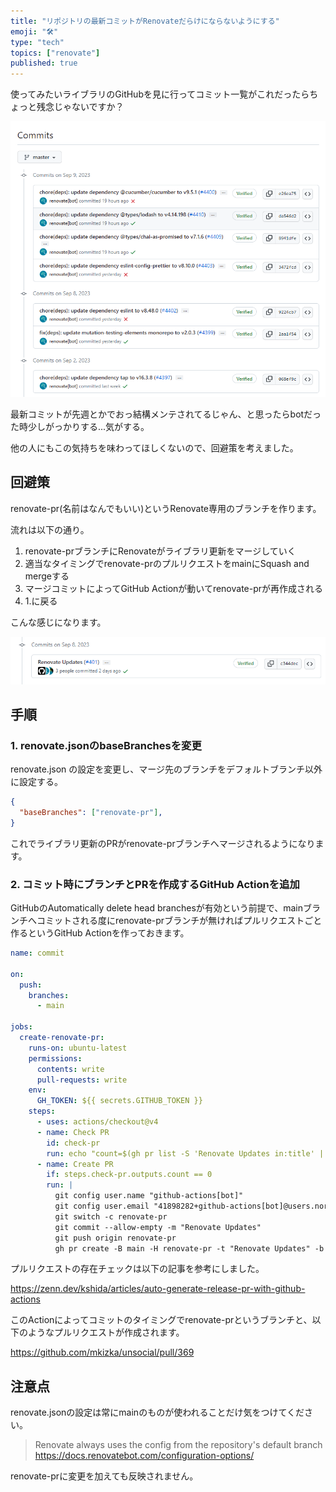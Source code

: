 ```yaml
---
title: "リポジトリの最新コミットがRenovateだらけにならないようにする"
emoji: "🛠️"
type: "tech"
topics: ["renovate"]
published: true
---
```


使ってみたいライブラリのGitHubを見に行ってコミット一覧がこれだったらちょっと残念じゃないですか？

![大量のRenovateのコミット](/images/7e98a3a9ed8916/commits.png)

最新コミットが先週とかでおっ結構メンテされてるじゃん、と思ったらbotだった時少しがっかりする...気がする。

他の人にもこの気持ちを味わってほしくないので、回避策を考えました。

## 回避策

renovate-pr(名前はなんでもいい)というRenovate専用のブランチを作ります。

流れは以下の通り。

1. renovate-prブランチにRenovateがライブラリ更新をマージしていく
2. 適当なタイミングでrenovate-prのプルリクエストをmainにSquash and mergeする
3. マージコミットによってGitHub Actionが動いてrenovate-prが再作成される
4. 1.に戻る

こんな感じになります。

![マージされてRenovate Updatesという1コミットになっている](/images/7e98a3a9ed8916/merged.png)

## 手順
### 1. renovate.jsonのbaseBranchesを変更

renovate.json の設定を変更し、マージ先のブランチをデフォルトブランチ以外に設定する。

```json
{
  "baseBranches": ["renovate-pr"],
}
```

これでライブラリ更新のPRがrenovate-prブランチへマージされるようになります。

### 2. コミット時にブランチとPRを作成するGitHub Actionを追加

GitHubのAutomatically delete head branchesが有効という前提で、mainブランチへコミットされる度にrenovate-prブランチが無ければプルリクエストごと作るというGitHub Actionを作っておきます。

```yml
name: commit

on:
  push:
    branches:
      - main

jobs:
  create-renovate-pr:
    runs-on: ubuntu-latest
    permissions:
      contents: write
      pull-requests: write
    env:
      GH_TOKEN: ${{ secrets.GITHUB_TOKEN }}
    steps:
      - uses: actions/checkout@v4
      - name: Check PR
        id: check-pr
        run: echo "count=$(gh pr list -S 'Renovate Updates in:title' | wc -l)" >> "$GITHUB_OUTPUT"
      - name: Create PR
        if: steps.check-pr.outputs.count == 0
        run: |
          git config user.name "github-actions[bot]"
          git config user.email "41898282+github-actions[bot]@users.noreply.github.com"
          git switch -c renovate-pr
          git commit --allow-empty -m "Renovate Updates"
          git push origin renovate-pr
          gh pr create -B main -H renovate-pr -t "Renovate Updates" -b ''
```

プルリクエストの存在チェックは以下の記事を参考にしました。

https://zenn.dev/kshida/articles/auto-generate-release-pr-with-github-actions

このActionによってコミットのタイミングでrenovate-prというブランチと、以下のようなプルリクエストが作成されます。

https://github.com/mkizka/unsocial/pull/369

## 注意点

renovate.jsonの設定は常にmainのものが使われることだけ気をつけてください。

> Renovate always uses the config from the repository's default branch
> https://docs.renovatebot.com/configuration-options/

renovate-prに変更を加えても反映されません。
